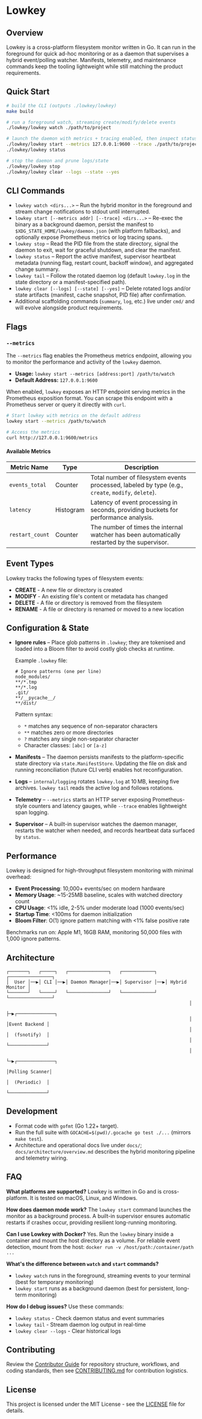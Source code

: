 # Lowkey

## Overview

Lowkey is a cross-platform filesystem monitor written in Go. It can run in the
foreground for quick ad-hoc monitoring or as a daemon that supervises a hybrid
event/polling watcher. Manifests, telemetry, and maintenance commands keep the
tooling lightweight while still matching the product requirements.

## Quick Start

```bash
# build the CLI (outputs ./lowkey/lowkey)
make build

# run a foreground watch, streaming create/modify/delete events
./lowkey/lowkey watch ./path/to/project

# launch the daemon with metrics + tracing enabled, then inspect status
./lowkey/lowkey start --metrics 127.0.0.1:9600 --trace ./path/to/project
./lowkey/lowkey status

# stop the daemon and prune logs/state
./lowkey/lowkey stop
./lowkey/lowkey clear --logs --state --yes
```

## CLI Commands

- `lowkey watch <dirs...>` – Run the hybrid monitor in the foreground and stream
  change notifications to stdout until interrupted.
- `lowkey start [--metrics addr] [--trace] <dirs...>` – Re-exec the binary as a
  background daemon, persist the manifest to `$XDG_STATE_HOME/lowkey/daemon.json`
  (with platform fallbacks), and optionally expose Prometheus metrics or log
  tracing spans.
- `lowkey stop` – Read the PID file from the state directory, signal the daemon
  to exit, wait for graceful shutdown, and clear the manifest.
- `lowkey status` – Report the active manifest, supervisor heartbeat metadata
  (running flag, restart count, backoff window), and aggregated change summary.
- `lowkey tail` – Follow the rotated daemon log (default `lowkey.log` in the
  state directory or a manifest-specified path).
- `lowkey clear [--logs] [--state] [--yes]` – Delete rotated logs and/or state
  artifacts (manifest, cache snapshot, PID file) after confirmation.
- Additional scaffolding commands (`summary`, `log`, etc.) live under `cmd/`
  and will evolve alongside product requirements.

## Flags

### `--metrics`

The `--metrics` flag enables the Prometheus metrics endpoint, allowing you to monitor the performance and activity of the `lowkey` daemon.

- **Usage:** `lowkey start --metrics [address:port] /path/to/watch`
- **Default Address:** `127.0.0.1:9600`

When enabled, `lowkey` exposes an HTTP endpoint serving metrics in the Prometheus exposition format. You can scrape this endpoint with a Prometheus server or query it directly with `curl`.

```bash
# Start lowkey with metrics on the default address
lowkey start --metrics /path/to/watch

# Access the metrics
curl http://127.0.0.1:9600/metrics
```

#### Available Metrics

| Metric Name      | Type      | Description                                                 |
|------------------|-----------|-------------------------------------------------------------|
| `events_total`   | Counter   | Total number of filesystem events processed, labeled by type (e.g., `create`, `modify`, `delete`). |
| `latency`        | Histogram | Latency of event processing in seconds, providing buckets for performance analysis. |
| `restart_count`  | Counter   | The number of times the internal watcher has been automatically restarted by the supervisor. |

## Event Types

Lowkey tracks the following types of filesystem events:

- **CREATE** - A new file or directory is created
- **MODIFY** - An existing file's content or metadata has changed
- **DELETE** - A file or directory is removed from the filesystem
- **RENAME** - A file or directory is renamed or moved to a new location

## Configuration & State

- **Ignore rules** – Place glob patterns in `.lowkey`; they are tokenised and
  loaded into a Bloom filter to avoid costly glob checks at runtime.

  Example `.lowkey` file:
  ```
  # Ignore patterns (one per line)
  node_modules/
  **/*.tmp
  **/*.log
  .git/
  **/__pycache__/
  **/dist/
  ```

  Pattern syntax:
  - `*` matches any sequence of non-separator characters
  - `**` matches zero or more directories
  - `?` matches any single non-separator character
  - Character classes: `[abc]` or `[a-z]`
- **Manifests** – The daemon persists manifests to the platform-specific state
  directory via `state.ManifestStore`. Updating the file on disk and running
  reconciliation (future CLI verb) enables hot reconfiguration.
- **Logs** – `internal/logging` rotates `lowkey.log` at 10 MB, keeping five
  archives. `lowkey tail` reads the active log and follows rotations.
- **Telemetry** – `--metrics` starts an HTTP server exposing Prometheus-style
  counters and latency gauges, while `--trace` enables lightweight span logging.
- **Supervisor** – A built-in supervisor watches the daemon manager, restarts
  the watcher when needed, and records heartbeat data surfaced by `status`.

## Performance

Lowkey is designed for high-throughput filesystem monitoring with minimal overhead:

- **Event Processing**: 10,000+ events/sec on modern hardware
- **Memory Usage**: ~15-25MB baseline, scales with watched directory count
- **CPU Usage**: <1% idle, 2-5% under moderate load (1000 events/sec)
- **Startup Time**: <100ms for daemon initialization
- **Bloom Filter**: O(1) ignore pattern matching with <1% false positive rate

Benchmarks run on: Apple M1, 16GB RAM, monitoring 50,000 files with 1,000 ignore patterns.

## Architecture

```
┌───────┐   ┌─────┐   ┌───────────────┐   ┌────────────┐   ┌────────────────┐
│  User │──▶│ CLI │──▶│ Daemon Manager│──▶│ Supervisor │──▶│ Hybrid Monitor │
└───────┘   └─────┘   └───────────────┘   └────────────┘   └────────────────┘
                                                                    │
                                                                    ├─▶┌──────────────┐
                                                                    │  │Event Backend │
                                                                    │  │  (fsnotify)  │
                                                                    │  └──────────────┘
                                                                    │
                                                                    └─▶┌──────────────┐
                                                                       │Polling Scanner│
                                                                       │  (Periodic)  │
                                                                       └──────────────┘
```

## Development

- Format code with `gofmt` (Go 1.22+ target).
- Run the full suite with `GOCACHE=$(pwd)/.gocache go test ./...` (mirrors
  `make test`).
- Architecture and operational docs live under `docs/`; `docs/architecture/overview.md`
  describes the hybrid monitoring pipeline and telemetry wiring.

## FAQ

**What platforms are supported?**
Lowkey is written in Go and is cross-platform. It is tested on macOS, Linux, and Windows.

**How does daemon mode work?**
The `lowkey start` command launches the monitor as a background process. A built-in supervisor ensures automatic restarts if crashes occur, providing resilient long-running monitoring.

**Can I use Lowkey with Docker?**
Yes. Run the `lowkey` binary inside a container and mount the host directory as a volume. For reliable event detection, mount from the host: `docker run -v /host/path:/container/path ...`

**What's the difference between `watch` and `start` commands?**
- `lowkey watch` runs in the foreground, streaming events to your terminal (best for temporary monitoring)
- `lowkey start` runs as a background daemon (best for persistent, long-term monitoring)

**How do I debug issues?**
Use these commands:
- `lowkey status` - Check daemon status and event summaries
- `lowkey tail` - Stream daemon log output in real-time
- `lowkey clear --logs` - Clear historical logs

## Contributing

Review the [Contributor Guide](AGENTS.md) for repository structure, workflows, and coding standards, then see [CONTRIBUTING.md](docs/CONTRIBUTING.md) for contribution logistics.

## License

This project is licensed under the MIT License - see the [LICENSE](docs/LICENSE) file for details.
